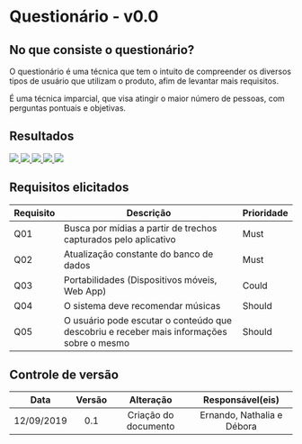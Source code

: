 # Questionário  - v0.0

## No que consiste o questionário?

O questionário é uma técnica que tem o intuito de compreender os diversos tipos de usuário que utilizam o produto, afim de levantar mais requisitos.

É uma técnica imparcial, que visa atingir o maior número de pessoas, com perguntas pontuais e objetivas.

## Resultados

<a href="http://i.imgur.com/IXAkjrJ.png">
  <img src="http://imgur.com/IXAkjrJl.png" />
</a>

<a href="http://i.imgur.com/AzpYHCj.png">
  <img src="http://imgur.com/AzpYHCjl.png" />
</a>

<a href="http://i.imgur.com/yOKnog1.png">
  <img src="http://imgur.com/yOKnog1l.png" />
</a>

<a href="http://i.imgur.com/8mw6q9Z.png">
  <img src="http://imgur.com/8mw6q9Zl.png" />
</a>

<a href="http://i.imgur.com/QdT8VMH.png">
  <img src="http://imgur.com/QdT8VMHl.png" />
</a>



## Requisitos elicitados

| Requisito | Descrição | Prioridade |
| --------- | --------- | ---------- |
| Q01 | Busca por mídias a partir de trechos capturados pelo aplicativo | Must |
| Q02 | Atualização constante do banco de dados | Must |
| Q03 | Portabilidades (Dispositivos móveis, Web App) | Could |
| Q04 | O sistema deve recomendar músicas | Should |
| Q05 | O usuário pode escutar o conteúdo que descobriu e receber mais informações sobre o mesmo | Should |



## Controle de versão

|Data|Versão|Alteração|Responsável(eis)|
|:--:|:----:|:-------:|:---:|
| 12/09/2019 | 0.1 | Criação do documento | Ernando, Nathalia e Débora |


